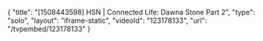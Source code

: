 {
    "title": "[1508443598] HSN | Connected Life: Dawna Stone Part 2",
    "type": "solo",
    "layout": "iframe-static",
    "videoId": "123178133",
    "url": "\/tvpembed\/123178133"
}